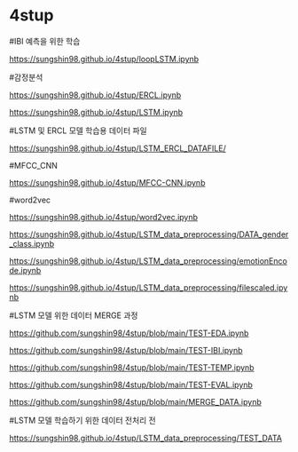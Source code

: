 # 4stup

#IBI 예측을 위한 학습

https://sungshin98.github.io/4stup/loopLSTM.ipynb

#감정분석

https://sungshin98.github.io/4stup/ERCL.ipynb

https://sungshin98.github.io/4stup/LSTM.ipynb

#LSTM 및 ERCL 모델 학습용 데이터 파일

https://sungshin98.github.io/4stup/LSTM_ERCL_DATAFILE/

#MFCC_CNN

https://sungshin98.github.io/4stup/MFCC-CNN.ipynb

#word2vec

https://sungshin98.github.io/4stup/word2vec.ipynb

https://sungshin98.github.io/4stup/LSTM_data_preprocessing/DATA_gender_class.ipynb

https://sungshin98.github.io/4stup/LSTM_data_preprocessing/emotionEncode.ipynb

https://sungshin98.github.io/4stup/LSTM_data_preprocessing/filescaled.ipynb

#LSTM 모델 위한 데이터 MERGE 과정

https://github.com/sungshin98/4stup/blob/main/TEST-EDA.ipynb

https://github.com/sungshin98/4stup/blob/main/TEST-IBI.ipynb

https://github.com/sungshin98/4stup/blob/main/TEST-TEMP.ipynb

https://github.com/sungshin98/4stup/blob/main/TEST-EVAL.ipynb

https://github.com/sungshin98/4stup/blob/main/MERGE_DATA.ipynb

#LSTM 모델 학습하기 위한 데이터 전처리 전 

https://sungshin98.github.io/4stup/LSTM_data_preprocessing/TEST_DATA
